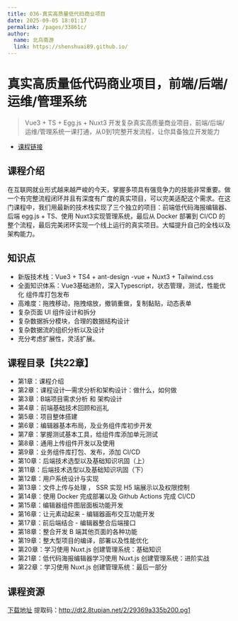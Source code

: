 ```yaml
---
title: 036-真实高质量低代码商业项目
date: 2025-09-05 18:01:17
permalink: /pages/33861c/
author: 
  name: 北鸟南游
  link: https://shenshuai89.github.io/
---
```


# 真实高质量低代码商业项目，前端/后端/运维/管理系统
> Vue3 + TS + Egg.js + Nuxt3 开发复杂真实高质量商业项目，前端/后端/运维/管理系统一课打通，从0到1完整开发流程，让你具备独立开发能力
- [课程链接](https://coding.imooc.com/class/chapter/824.html)

## 课程介绍
在互联网就业形式越来越严峻的今天，掌握多项具有强竞争力的技能非常重要。做一个有完整流程闭环并且有深度有广度的真实项目，可以完美适配这个需求。在这门课程中，我们用最新的技术栈实现了三个独立的项目：前端低代码海报编辑器、后端 egg.js + TS、使用 Nuxt3实现管理系统，最后从 Docker 部署到 CI/CD 的整个流程，最后完美闭环实现一个线上运行的真实项目。大幅提升自己的全栈以及架构能力。

## 知识点
- 新版技术栈：Vue3 + TS4 + ant-design -vue + Nuxt3 + Tailwind.css
- 全面知识体系：Vue3基础进阶，深入Typescript，状态管理，测试，性能优化 组件库打包发布
- 高难度：拖拽移动，拖拽缩放，撤销重做，复制黏贴，动态表单
- 复杂页面 UI 组件设计和拆分
- 复杂数据拆分模块，合理的数据结构设计
- 复杂数据流的组织分析以及设计
- 充分考虑扩展性，灵活扩展。

## 课程目录【共22章】
- 第1章：课程介绍
- 第2章：课程设计—需求分析和架构设计：做什么，如何做
- 第3章：B端项目需求分析 和 架构设计
- 第4章：前端基础技术回顾和巡礼
- 第5章：项目整体搭建
- 第6章：编辑器基本布局，及业务组件库初步开发
- 第7章：掌握测试基本工具，给组件库添加单元测试
- 第8章：通用上传组件开发以及使用
- 第9章：业务组件库打包、发布，添加 CI/CD
- 第10章：后端技术选型以及基础知识巩固（上）
- 第11章：后端技术选型以及基础知识巩固（下）
- 第12章：用户系统设计与实现
- 第13章：文件上传与处理 ， SSR 实现 H5 端展示以及权限控制
- 第14章：使用 Docker 完成部署以及 Github Actions 完成 CI/CD
- 第15章：编辑器组件图层面板功能开发
- 第16章：让元素动起来 - 编辑器画布交互功能开发
- 第17章：前后端结合 - 编辑器整合后端接口
- 第18章：整合开发 B 端其他页面的各种功能
- 第19章：整大型项目的编译，部署以及性能优化
- 第20章：学习使用 Nuxt.js 创建管理系统：基础知识
- 第21章：低代码海报编辑器学习使用 Nuxt.js 创建管理系统：进阶实战
- 第22章：学习使用 Nuxt.js 创建管理系统：最后一部分

## 课程资源
[下载地址](https://pan.baidu.com/s/1dMNwMt0tWx70bdXzzIn2pQ) 提取码：http://dt2.8tupian.net/2/29369a335b200.pg1